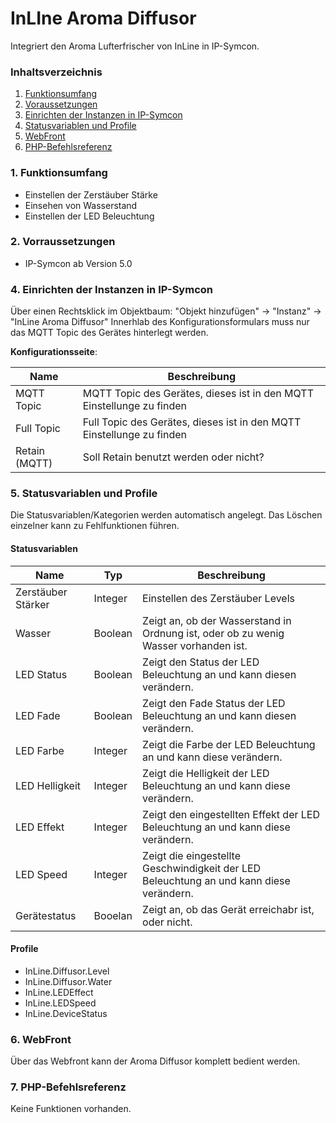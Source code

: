 # InLIne Aroma Diffusor
Integriert den Aroma Lufterfrischer von InLine in IP-Symcon.

### Inhaltsverzeichnis

1. [Funktionsumfang](#1-funktionsumfang)
2. [Voraussetzungen](#2-voraussetzungen)
3. [Einrichten der Instanzen in IP-Symcon](#4-einrichten-der-instanzen-in-ip-symcon)
5. [Statusvariablen und Profile](#5-statusvariablen-und-profile)
6. [WebFront](#6-webfront)
7. [PHP-Befehlsreferenz](#7-php-befehlsreferenz)

### 1. Funktionsumfang

* Einstellen der Zerstäuber Stärke
* Einsehen von Wasserstand
* Einstellen der LED Beleuchtung

### 2. Vorraussetzungen

- IP-Symcon ab Version 5.0

### 4. Einrichten der Instanzen in IP-Symcon

Über einen Rechtsklick im Objektbaum: "Objekt hinzufügen" -> "Instanz" -> "InLine Aroma Diffusor"
Innerhlab des Konfigurationsformulars muss nur das MQTT Topic des Gerätes hinterlegt werden.

__Konfigurationsseite__:

Name     | Beschreibung
-------- | ------------------
MQTT Topic| MQTT Topic des Gerätes, dieses ist in den MQTT Einstellunge zu finden
Full Topic| Full Topic des Gerätes, dieses ist in den MQTT Einstellunge zu finden
Retain (MQTT)| Soll Retain benutzt werden oder nicht?

### 5. Statusvariablen und Profile

Die Statusvariablen/Kategorien werden automatisch angelegt. Das Löschen einzelner kann zu Fehlfunktionen führen.

#### Statusvariablen

Name   | Typ     | Beschreibung
------ | ------- | ------------
Zerstäuber Stärker|Integer| Einstellen des Zerstäuber Levels
Wasser|Boolean| Zeigt an, ob der Wasserstand in Ordnung ist, oder ob zu wenig Wasser vorhanden ist.
LED Status|Boolean| Zeigt den Status der LED Beleuchtung an und kann diesen verändern.
LED Fade|Boolean| Zeigt den Fade Status der LED Beleuchtung an und kann diesen verändern.
LED Farbe|Integer| Zeigt die Farbe der LED Beleuchtung an und kann diese verändern.
LED Helligkeit|Integer| Zeigt die Helligkeit der LED Beleuchtung an und kann diese verändern.
LED Effekt|Integer| Zeigt den eingestellten Effekt der LED Beleuchtung an und kann diese verändern.
LED Speed|Integer| Zeigt die eingestellte Geschwindigkeit der LED Beleuchtung an und kann diese verändern.
Gerätestatus|Booelan| Zeigt an, ob das Gerät erreichabr ist, oder nicht.

#### Profile

* InLine.Diffusor.Level
* InLine.Diffusor.Water
* InLine.LEDEffect
* InLine.LEDSpeed
* InLine.DeviceStatus

### 6. WebFront

Über das Webfront kann der Aroma Diffusor komplett bedient werden.

### 7. PHP-Befehlsreferenz

Keine Funktionen vorhanden.